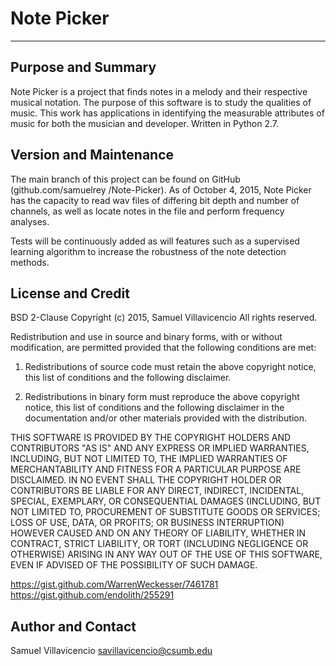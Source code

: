 # Note Picker
-------------

Purpose and Summary
-------------------

Note Picker is a project that finds notes in a melody and their respective
musical notation. The purpose of this software is to study the qualities of
music. This work has applications in identifying the measurable attributes of
music for both the musician and developer. Written in Python 2.7.

Version and Maintenance
-----------------------

The main branch of this project can be found on GitHub (github.com/samuelrey
/Note-Picker). As of October 4, 2015, Note Picker has the capacity to read wav
files of differing bit depth and number of channels, as well as locate notes in
the file and perform frequency analyses.

Tests will be continuously added as will features such as a supervised learning
algorithm to increase the robustness of the note detection methods.

License and Credit
------------------

BSD 2-Clause
Copyright (c) 2015, Samuel Villavicencio
All rights reserved.

Redistribution and use in source and binary forms, with or without modification,
are permitted provided that the following conditions are met:

1. Redistributions of source code must retain the above copyright notice, this 
list of conditions and the following disclaimer.

2. Redistributions in binary form must reproduce the above copyright notice, 
this list of conditions and the following disclaimer in the documentation and/or
other materials provided with the distribution.

THIS SOFTWARE IS PROVIDED BY THE COPYRIGHT HOLDERS AND CONTRIBUTORS "AS IS" AND
ANY EXPRESS OR IMPLIED WARRANTIES, INCLUDING, BUT NOT LIMITED TO, THE IMPLIED 
WARRANTIES OF MERCHANTABILITY AND FITNESS FOR A PARTICULAR PURPOSE ARE 
DISCLAIMED. IN NO EVENT SHALL THE COPYRIGHT HOLDER OR CONTRIBUTORS BE LIABLE FOR
ANY DIRECT, INDIRECT, INCIDENTAL, SPECIAL, EXEMPLARY, OR CONSEQUENTIAL DAMAGES 
(INCLUDING, BUT NOT LIMITED TO, PROCUREMENT OF SUBSTITUTE GOODS OR SERVICES; 
LOSS OF USE, DATA, OR PROFITS; OR BUSINESS INTERRUPTION) HOWEVER CAUSED AND ON
ANY THEORY OF LIABILITY, WHETHER IN CONTRACT, STRICT LIABILITY, OR TORT 
(INCLUDING NEGLIGENCE OR OTHERWISE) ARISING IN ANY WAY OUT OF THE USE OF THIS
SOFTWARE, EVEN IF ADVISED OF THE POSSIBILITY OF SUCH DAMAGE.

https://gist.github.com/WarrenWeckesser/7461781
https://gist.github.com/endolith/255291

Author and Contact
------------------

Samuel Villavicencio
savillavicencio@csumb.edu
